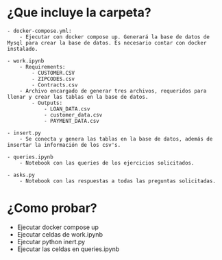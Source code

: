 # ¿Que incluye la carpeta?

    - docker-compose.yml:
        - Ejecutar con docker compose up. Generará la base de datos de Mysql para crear la base de datos. Es necesario contar con docker instalado.

    - work.ipynb
        - Requirements:
            - CUSTOMER.CSV
            - ZIPCODES.csv
            - Contracts.csv
        - Archivo encargado de generar tres archivos, requeridos para llenar y crear las tablas en la base de datos.
            - Outputs:
                - LOAN_DATA.csv
                - customer_data.csv
                - PAYMENT_DATA.csv

    - insert.py
        - Se conecta y genera las tablas en la base de datos, además de insertar la información de los csv's.

    - queries.ipynb
        - Notebook con las queries de los ejercicios solicitados.
        
    - asks.py
        - Notebook con las respuestas a todas las preguntas solicitadas.

# ¿Como probar?
- Ejecutar docker compose up
- Ejecutar celdas de work.ipynb
- Ejecutar python inert.py
- Ejecutar las celdas en queries.ipynb

            
    
    